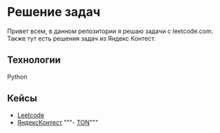 # Решение задач

Привет всем, в данном репозитории я решаю задачи с leetcode.com.
Также тут есть решения задач из Яндекс Контест.

## Технологии
Python

## Кейсы
- [Leetcode](https://github.com/ChernyaevAV/leet_code/tree/master/solutions)
- [ЯндексКонтест](https://github.com/ChernyaevAV/leet_code/tree/master/Yandex_Contest)
"""- [TON]()"""

